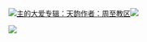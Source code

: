 [![](https://res.chinacath.cn/web/2024/11/08/1731030050068.png@!w100h100)主的大爱专辑：天韵作者：周至教区![](https://res.chinacath.cn/web/icon/play-128.png)](http://www.zhouzhidiocese.com/track/109360)

![](https://res.chinacath.cn/web/images/2022/12/02/1669944064553.jpg)